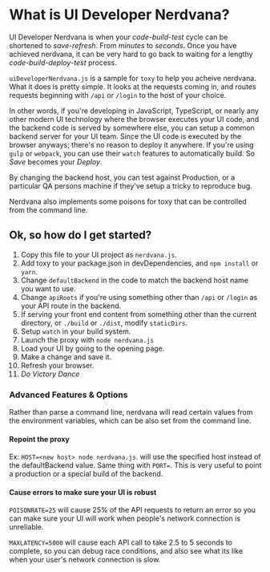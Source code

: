 # What is UI Developer Nerdvana?

UI Developer Nerdvana is when your *code*-*build*-*test* cycle can be shortened to
*save*-*refresh*. From *minutes* to *seconds*. Once you have achieved nerdvana, it can be
very hard to go back to waiting for a lengthy *code*-*build*-*deploy*-*test* process.

`uiDeveloperNerdvana.js` is a sample for `toxy` to help you acheive nerdvana. What it does
is pretty simple. It looks at the requests coming in, and routes requests beginning with `/api`
or `/login` to the host of your choice.

In other words, if you're developing in JavaScript, TypeScript, or nearly any other modern
UI technology where the browser executes your UI code, and the backend code is served by
somewhere else, you can setup a common backend server for your UI team. Since the UI code
is executed by the browser anyways; there's no reason to deploy it anywhere. If you're using
`gulp` or `webpack`, you can use their `watch` features to automatically build. So *Save* becomes
your *Deploy*.

By changing the backend host, you can test against Production, or a particular QA persons
machine if they've setup a tricky to reproduce bug.

Nerdvana also implements some poisons for toxy that can be controlled from the command line.

## Ok, so how do I get started?

1. Copy this file to your UI project as `nerdvana.js`.
2. Add toxy to your package.json in devDependencies, and `npm install` or `yarn`.
3. Change `defaultBackend` in the code to match the backend host name you want to use.
4. Change `apiRoots` if you're using something other than `/api` or `/login` as your
API route in the backend.
5. If serving your front end content from something other than the current directory, or
`./build` or `./dist`, modify `staticDirs`.
6. Setup `watch` in your build system.
11. Launch the proxy with `node nerdvana.js`
7. Load your UI by going to the opening page.
8. Make a change and save it.
9. Refresh your browser.
10. *Do Victory Dance*


### Advanced Features & Options

Rather than parse a command line, nerdvana will read certain values from the environment
variables, which can be also set from the command line.

#### Repoint the proxy


Ex: `HOST=<new host> node nerdvana.js`. will use the specified host instead of the
defaultBackend value. Same thing with `PORT=`. This is very useful to point a production or
a special build of the backend.

#### Cause errors to make sure your UI is robust

`POISONRATE=25` will cause 25% of the API requests to return an error so you can make sure
your UI will work when people's network connection is unreliable.

`MAXLATENCY=5000` will cause each API call to take 2.5 to 5 seconds to complete, so you can
debug race conditions, and also see what its like when your user's network connection is slow.
